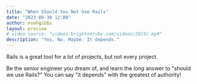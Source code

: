 ```yaml
---
title: "When Should You Not Use Rails"
date: "2023-06-30 12:00"
author: noahgibbs
layout: preview
# video_source: "videos.brightonruby.com/videos/2023/.mp4"
description: "Yes. No. Maybe. It depends."
---
```


Rails is a great tool for a lot of projects, but not every project.

Be the senior engineer you dream of, and learn the *long* answer to "should we use Rails?" You can say "it depends" with the greatest of authority!